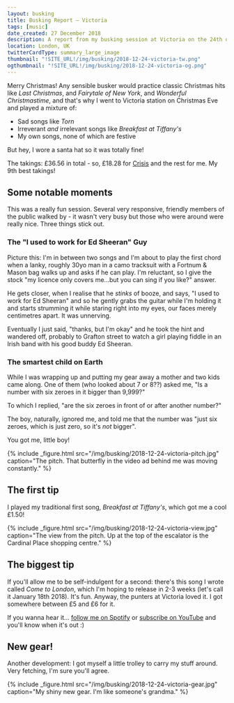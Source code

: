 ```yaml
---
layout: busking
title: Busking Report – Victoria
tags: [music]
date_created: 27 December 2018
description: A report from my busking session at Victoria on the 24th of December 2018!
location: London, UK
twitterCardType: summary_large_image
thumbnail: "!SITE_URL!/img/busking/2018-12-24-victoria-tw.png"
ogthumbnail: "!SITE_URL!/img/busking/2018-12-24-victoria-og.png"
---
```


Merry Christmas! Any sensible busker would practice classic Christmas hits like _Last Christmas_, and _Fairytale of New York_, and _Wonderful Christmastime_, and that's why I went to Victoria station on Christmas Eve and played a mixture of:

- Sad songs like _Torn_
- Irreverant _and_ irrelevant songs like _Breakfast at Tiffany's_
- My own songs, none of which are festive

But hey, I wore a santa hat so it was totally fine!

The takings: £36.56 in total - so, £18.28 for [Crisis](https://www.crisis.org.uk/) and the rest for me. My 9th best takings!

## Some notable moments

This was a really fun session. Several very responsive, friendly members of the public walked by - it wasn't very busy but those who were around were really nice. Three things stick out.

### The "I used to work for Ed Sheeran" Guy

Picture this: I'm in between two songs and I'm about to play the first chord when a lanky, roughly 30yo man in a camo tracksuit with a Fortnum & Mason bag walks up and asks if he can play. I'm reluctant, so I give the stock "my licence only covers me...but you can sing if you like?" answer.

He gets closer, when I realise that he _stinks_ of booze, and says, "I used to work for Ed Sheeran" and so he gently grabs the guitar while I'm holding it and starts strumming it while staring right into my eyes, our faces merely centimetres apart. It was unnerving.

Eventually I just said, "thanks, but I'm okay" and he took the hint and wandered off, probably to Grafton street to watch a girl playing fiddle in an Irish band with his good buddy Ed Sheeran.

### The smartest child on Earth

While I was wrapping up and putting my gear away a mother and two kids came along. One of them (who looked about 7 or 8??) asked me, "Is a number with six zeroes in it bigger than 9,999?"

To which I replied, "are the six zeroes in front of or after another number?"

The boy, naturally, ignored me, and told me that the number was "just six zeroes, which is just zero, so it's _not_ bigger".

You got me, little boy!

{% include _figure.html src="/img/busking/2018-12-24-victoria-pitch.jpg" caption="The pitch. That butterfly in the video ad behind me was moving constantly." %}

## The first tip

I played my traditional first song, _Breakfast at Tiffany's_, which got me a cool £1.50!

{% include _figure.html src="/img/busking/2018-12-24-victoria-view.jpg" caption="The view from the pitch. Up at the top of the escalator is the Cardinal Place shopping centre." %}

## The biggest tip

If you'll allow me to be self-indulgent for a second: there's this song I wrote called _Come to London_, which I'm hoping to release in 2-3 weeks (let's call it January 18th 2018). It's fun. Anyway, the punters at Victoria loved it. I got somewhere between £5 and £6 for it.

If you wanna hear it... [follow me on Spotify](https://distrokid.com/hyperfollow/danhough/cB85) or [subscribe on YouTube](https://www.youtube.com/danhough) and you'll know when it's out :)

## New gear!

Another development: I got myself a little trolley to carry my stuff around. Very fetching, I'm sure you'll agree.

{% include _figure.html src="/img/busking/2018-12-24-victoria-gear.jpg" caption="My shiny new gear. I'm like someone's grandma." %}

